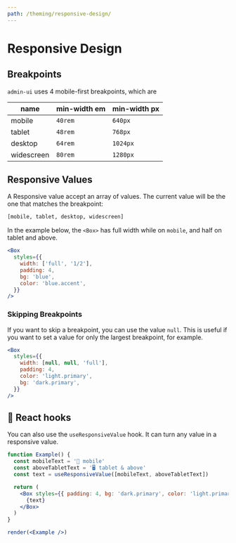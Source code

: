 ```yaml
---
path: /theming/responsive-design/
---
```


# Responsive Design

## Breakpoints

`admin-ui` uses 4 mobile-first breakpoints, which are

| name       | min-width em | min-width px |
| ---------- | ------------ | ------------ |
| mobile     | `40rem`      | `640px`      |
| tablet     | `48rem`      | `768px`      |
| desktop    | `64rem`      | `1024px`     |
| widescreen | `80rem`      | `1280px`     |

## Responsive Values

A Responsive value accept an array of values. The current value will be the one that matches the breakpoint:

```sh isStatic
[mobile, tablet, desktop, widescreen]
```

In the example below, the `<Box>` has full width while on `mobile`, and half on tablet and above.

```jsx
<Box
  styles={{
    width: ['full', '1/2'],
    padding: 4,
    bg: 'blue',
    color: 'blue.accent',
  }}
/>
```

### Skipping Breakpoints

If you want to skip a breakpoint, you can use the value `null`. This is useful if you want to set a value for only the largest breakpoint, for example.

```jsx
<Box
  styles={{
    width: [null, null, 'full'],
    padding: 4,
    color: 'light.primary',
    bg: 'dark.primary',
  }}
/>
```

## 🎣 React hooks

You can also use the `useResponsiveValue` hook. It can turn any value in a responsive value.

```jsx noInline
function Example() {
  const mobileText = '📱 mobile'
  const aboveTabletText = '🖥 tablet & above'
  const text = useResponsiveValue([mobileText, aboveTabletText])

  return (
    <Box styles={{ padding: 4, bg: 'dark.primary', color: 'light.primary' }}>
      {text}
    </Box>
  )
}

render(<Example />)
```
